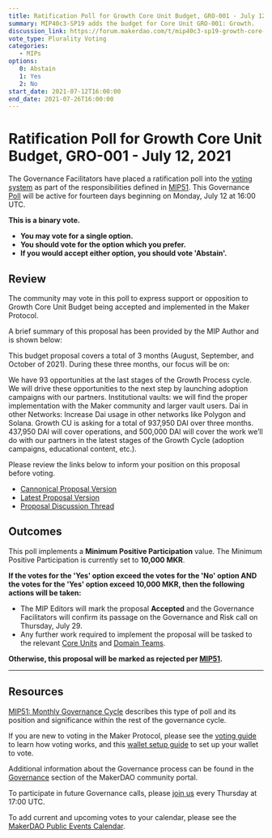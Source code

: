 ```yaml
---
title: Ratification Poll for Growth Core Unit Budget, GRO-001 - July 12, 2021
summary: MIP40c3-SP19 adds the budget for Core Unit GRO-001: Growth.
discussion_link: https://forum.makerdao.com/t/mip40c3-sp19-growth-core-unit-budget-gro-001/8643
vote_type: Plurality Voting
categories:
   - MIPs
options:
   0: Abstain
   1: Yes
   2: No
start_date: 2021-07-12T16:00:00
end_date: 2021-07-26T16:00:00
---
```

# Ratification Poll for Growth Core Unit Budget, GRO-001 - July 12, 2021

The Governance Facilitators have placed a ratification poll into the [voting system](https://vote.makerdao.com/polling) as part of the responsibilities defined in [MIP51](https://mips.makerdao.com/mips/details/MIP51). This Governance [Poll](https://community-development.makerdao.com/en/learn/governance/on-chain-gov) will be active for fourteen days beginning on Monday, July 12 at 16:00 UTC.

**This is a binary vote.** 
- **You may vote for a single option.** 
- **You should vote for the option which you prefer.**
- **If you would accept either option, you should vote 'Abstain'.**

## Review

The community may vote in this poll to express support or opposition to Growth Core Unit Budget being accepted and implemented in the Maker Protocol.

A brief summary of this proposal has been provided by the MIP Author and is shown below:

This budget proposal covers a total of 3 months (August, September, and October of 2021). During these three months, our focus will be on:

We have 93 opportunities at the last stages of the Growth Process cycle. We will drive these opportunities to the next step by launching adoption campaigns with our partners.
Institutional vaults: we will find the proper implementation with the Maker community and larger vault users.
Dai in other Networks: Increase Dai usage in other networks like Polygon and Solana.
Growth CU is asking for a total of 937,950 DAI over three months. 437,950 DAI will cover operations, and 500,000 DAI will cover the work we’ll do with our partners in the latest stages of the Growth Cycle (adoption campaigns, educational content, etc.).

Please review the links below to inform your position on this proposal before voting.
* [Cannonical Proposal Version](https://github.com/makerdao/mips/blob/170b1bd6289d008cf7b1bd1ab0ddffb6c13edc6f/MIP40/MIP40c3-Subproposals/MIP40c3-SP19.md)
* [Latest Proposal Version](https://mips.makerdao.com/mips/details/MIP40c3SP19)
* [Proposal Discussion Thread](https://forum.makerdao.com/t/mip40c3-sp19-growth-core-unit-budget-gro-001/8643)

## Outcomes

This poll implements a **Minimum Positive Participation** value. The Minimum Positive Participation is currently set to **10,000 MKR**.

**If the votes for the 'Yes' option exceed the votes for the 'No' option AND the votes for the 'Yes' option exceed 10,000 MKR, then the following actions will be taken:**
* The MIP Editors will mark the proposal **Accepted** and the Governance Facilitators will confirm its passage on the Governance and Risk call on Thursday, July 29. 
* Any further work required to implement the proposal will be tasked to the relevant [Core Units](https://mips.makerdao.com/mips/details/MIP38#mip38c2-core-unit-state) and [Domain Teams](https://mips.makerdao.com/mips/details/MIP7#mip7c2-the-current-domain-roles-list).

**Otherwise, this proposal will be marked as rejected per [MIP51](https://mips.makerdao.com/mips/details/MIP51#mip51c2-ratification-poll).**

---

## Resources

[MIP51: Monthly Governance Cycle](https://mips.makerdao.com/mips/details/MIP51) describes this type of poll and its position and significance within the rest of the governance cycle.

If you are new to voting in the Maker Protocol, please see the [voting guide](https://community-development.makerdao.com/en/learn/governance/how-voting-works/) to learn how voting works, and this [wallet setup guide](https://community-development.makerdao.com/en/learn/governance/voting-setup/) to set up your wallet to vote.

Additional information about the Governance process can be found in the [Governance](https://community-development.makerdao.com/en/learn/governance) section of the MakerDAO community portal.

To participate in future Governance calls, please [join us](https://github.com/makerdao/community/tree/master/governance/governance-and-risk-meetings) every Thursday at 17:00 UTC.

To add current and upcoming votes to your calendar, please see the [MakerDAO Public Events Calendar](https://calendar.google.com/calendar/embed?src=makerdao.com_3efhm2ghipksegl009ktniomdk%40group.calendar.google.com&ctz=UTC&mode=week&showCalendars=0&showPrint=0).
